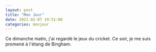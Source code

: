 ```yaml
---
layout: post
title: "Mon Jour"
date: 2021-02-07 19:51:00
categories: monjour
---
```

Ce dimanche matin, j'ai regardé le jeux du cricket.
Ce soir, je me suis promené à l'étang de Bingham. 
